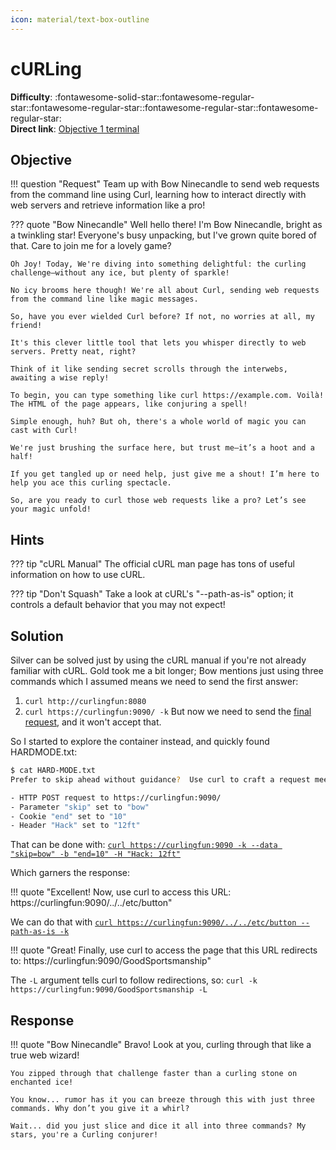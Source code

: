 ```yaml
---
icon: material/text-box-outline
---
```


# cURLing

**Difficulty**: :fontawesome-solid-star::fontawesome-regular-star::fontawesome-regular-star::fontawesome-regular-star::fontawesome-regular-star:<br/>
**Direct link**: [Objective 1 terminal](https://.../)

## Objective

!!! question "Request"
    Team up with Bow Ninecandle to send web requests from the command line using Curl, learning how to interact directly with web servers and retrieve information like a pro!

??? quote "Bow Ninecandle"
    Well hello there! I'm Bow Ninecandle, bright as a twinkling star! Everyone's busy unpacking, but I've grown quite bored of that. Care to join me for a lovely game?

    Oh Joy! Today, We're diving into something delightful: the curling challenge—without any ice, but plenty of sparkle!

    No icy brooms here though! We're all about Curl, sending web requests from the command line like magic messages.

    So, have you ever wielded Curl before? If not, no worries at all, my friend!

    It's this clever little tool that lets you whisper directly to web servers. Pretty neat, right?

    Think of it like sending secret scrolls through the interwebs, awaiting a wise reply!

    To begin, you can type something like curl https://example.com. Voilà! The HTML of the page appears, like conjuring a spell!

    Simple enough, huh? But oh, there's a whole world of magic you can cast with Curl!

    We're just brushing the surface here, but trust me—it’s a hoot and a half!

    If you get tangled up or need help, just give me a shout! I’m here to help you ace this curling spectacle.

    So, are you ready to curl those web requests like a pro? Let’s see your magic unfold!

## Hints

??? tip "cURL Manual"
    The official cURL man page has tons of useful information on how to use cURL.

??? tip "Don't Squash"
    Take a look at cURL's "--path-as-is" option; it controls a default behavior that you may not expect!

## Solution

Silver can be solved just by using the cURL manual if you're not already familiar with cURL.
Gold took me a bit longer; Bow mentions just using three commands which I assumed means we need
to send the first answer:

1. `curl http://curlingfun:8080`
2. `curl https://curlingfun:9090/ -k`
But now we need to send the [final request](https://explainshell.com/explain?cmd=curl+https%3A%2F%2Fcurlingfun%3A9090%2F..%2F..%2Fetc%2Fhacks+-k+--data+%22skip%3Dalabaster%22+-b+%22end%3D3%22+-v+-H+%22Stone%3A+Granite%22+--path-as-is), and it won't accept that.

So I started to explore the container instead, and quickly found HARDMODE.txt:
```bash
$ cat HARD-MODE.txt
Prefer to skip ahead without guidance?  Use curl to craft a request meeting these requirements:

- HTTP POST request to https://curlingfun:9090/
- Parameter "skip" set to "bow"
- Cookie "end" set to "10"
- Header "Hack" set to "12ft"
```
That can be done with: 
[`curl https://curlingfun:9090 -k --data "skip=bow" -b "end=10" -H "Hack: 12ft"`](https://explainshell.com/explain?cmd=curl+https%3A%2F%2Fcurlingfun%3A9090+-k+--data+%22skip%3Dbow%22+-b+%22end%3D10%22+-H+%22Hack%3A+12ft%22)

Which garners the response:

!!! quote "Excellent!  Now, use curl to access this URL: https://curlingfun:9090/../../etc/button"

We can do that with [`curl https://curlingfun:9090/../../etc/button --path-as-is -k`](https://explainshell.com/explain?cmd=curl+https%3A%2F%2Fcurlingfun%3A9090%2F..%2F..%2Fetc%2Fbutton+--path-as-is+-k)

!!! quote "Great!  Finally, use curl to access the page that this URL redirects to: https://curlingfun:9090/GoodSportsmanship"

The `-L` argument tells curl to follow redirections, so: `curl -k https://curlingfun:9090/GoodSportsmanship -L`


## Response

!!! quote "Bow Ninecandle"
    Bravo! Look at you, curling through that like a true web wizard!

    You zipped through that challenge faster than a curling stone on enchanted ice!

    You know... rumor has it you can breeze through this with just three commands. Why don’t you give it a whirl?

    Wait... did you just slice and dice it all into three commands? My stars, you're a Curling conjurer!
